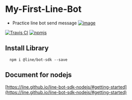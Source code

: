 # My-First-Line-Bot
- Practice line bot send message 
[![image](https://scontent.fcnx4-1.fna.fbcdn.net/v/t1.0-9/130876647_834753574036223_2334605417717214344_o.png?_nc_cat=105&ccb=2&_nc_sid=730e14&_nc_eui2=AeGcnzHr3_qtV4fcrAovYNMB2tDGcjy9OQDa0MZyPL05AHePFfOxG-J7EKusr83cLc4AKqCPh5AWbn6LgTfGIjjj&_nc_ohc=oZwN2cP1ZTcAX8Klu1j&_nc_ht=scontent.fcnx4-1.fna&oh=36a4a30bcf7f6601168cb95fce90f036&oe=6042BC90)]()

[![Travis CI](https://travis-ci.org/line/line-bot-sdk-nodejs.svg?branch=master)](https://travis-ci.org/line/line-bot-sdk-nodejs)
[![npmjs](https://badge.fury.io/js/%40line%2Fbot-sdk.svg)](https://www.npmjs.com/package/@line/bot-sdk)
## Install Library 
```npm
  npm i @line/bot-sdk --save 
```
## Document for nodejs
  [https://line.github.io/line-bot-sdk-nodejs/#getting-started](https://line.github.io/line-bot-sdk-nodejs/#getting-started)
